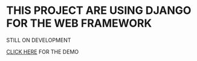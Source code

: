 # THIS PROJECT ARE USING DJANGO FOR THE WEB FRAMEWORK

STILL ON DEVELOPMENT

<a href="https://skopindo.com">CLICK HERE</a> FOR THE DEMO
